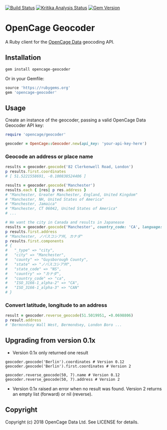 [![Build Status](https://travis-ci.org/OpenCageData/ruby-opencage-geocoder.svg?branch=master)](https://travis-ci.org/OpenCageData/ruby-opencage-geocoder)
[![Kritika Analysis Status](https://kritika.io/users/freyfogle/repos/3990778871294442/heads/master/status.svg)](https://kritika.io/users/freyfogle/repos/3990778871294442/heads/master/)
[![Gem Version](https://badge.fury.io/rb/opencage-geocoder.svg)](https://badge.fury.io/rb/opencage-geocoder)

# OpenCage Geocoder

A Ruby client for the [OpenCage Data](https://opencagedata.com/) geocoding API.

## Installation

```
gem install opencage-geocoder
```

Or in your Gemfile:

```ruby
source 'https://rubygems.org'
gem 'opencage-geocoder'
```

## Usage

Create an instance of the geocoder, passing a valid OpenCage Data Geocoder API key:

```ruby
require 'opencage/geocoder'

geocoder = OpenCage::Geocoder.new(api_key: 'your-api-key-here')
```

### Geocode an address or place name

```ruby
results = geocoder.geocode('82 Clerkenwell Road, London')
p results.first.coordinates
# [ 51.5221558691, -0.100838524406 ]

results = geocoder.geocode('Manchester')
results.each { |res| p res.address }
# "Manchester, Greater Manchester, England, United Kingdom"
# "Manchester, NH, United States of America"
# "Manchester, Jamaica"
# "Manchester, CT 06042, United States of America"
# ...

# We want the city in Canada and results in Japanease
results = geocoder.geocode('Manchester', country_code: 'CA', language: 'ja')
p results.first.address
# "Manchester, ノバスコシア州, カナダ"
p results.first.components
# {
#   "_type" => "city",
#   "city" => "Manchester",
#   "county" => "Guysborough County",
#   "state" => "ノバスコシア州",
#   "state_code" => "NS",
#   "country" => "カナダ",
#   "country_code" => "ca",
#   "ISO_3166-1_alpha-2" => "CA",
#   "ISO_3166-1_alpha-3" => "CAN"
# }

```

### Convert latitude, longitude to an address

```ruby
result = geocoder.reverse_geocode(51.5019951, -0.0698806)
p result.address
# 'Bermondsey Wall West, Bermondsey, London Boro ...

```

## Upgrading from version 0.1x

* Version 0.1x only returned one result

```
geocoder.geocode('Berlin').coordinates # Version 0.12
geocoder.geocode('Berlin').first.coordinates # Version 2

geocoder.reverse_geocode(50, 7).name # Version 0.12
geocoder.reverse_geocode(50, 7).address # Version 2
```

* Version 0.1x raised an error when no result was found. Version 2 returns an empty list (forward) or nil (reverse).


## Copyright

Copyright (c) 2018 OpenCage Data Ltd. See LICENSE for details.
